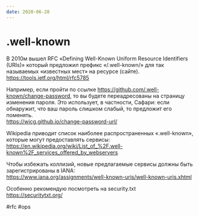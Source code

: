 ```yaml
---
date: 2020-06-28
---
```


# .well-known

В 2010м вышел RFC «Defining Well-Known Uniform Resource Identifiers (URIs)» который предложил префикс «/.well-known/» для так называемых «известных мест» на ресурсе (сайте).  
https://tools.ietf.org/html/rfc5785

Например, если пройти по ссылке https://github.com/.well-known/change-password, то вы будете переадресованы на страницу изменения пароля. Это использует, в частности, Сафари: если обнаружит, что ваш пароль слишком слабый, то предложит его поменять.  
https://wicg.github.io/change-password-url/

Wikipedia приводит список наиболее распространенных «.well-known», которые могут предоставлять сервисы:<br>
https://en.wikipedia.org/wiki/List_of_%2F.well-known%2F_services_offered_by_webservers

Чтобы избежать коллизий, новые предлагаемые сервисы должны быть зарегистрированы в IANA:  
https://www.iana.org/assignments/well-known-uris/well-known-uris.xhtml

Особенно рекомендую посмотреть на security.txt  
https://securitytxt.org/ 

#rfc #ops
